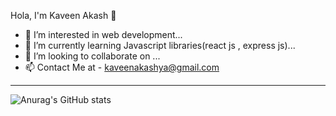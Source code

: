 Hola, I'm Kaveen Akash 👋

- 👀 I’m interested in web development...
- 🌱 I’m currently learning Javascript libraries(react js , express js)...
- 💞️ I’m looking to collaborate on ...
- 📫 Contact Me at - kaveenakashya@gmail.com

<!---
kaveenakash/kaveenakash is a ✨ special ✨ repository because its `README.md` (this file) appears on your GitHub profile.
You can click the Preview link to take a look at your changes.
--->




--------------------------------------------------------------------------------------------

![Anurag's GitHub stats](https://github-readme-stats.vercel.app/api?username=kaveenakash&theme=dark&show_icons=true)
